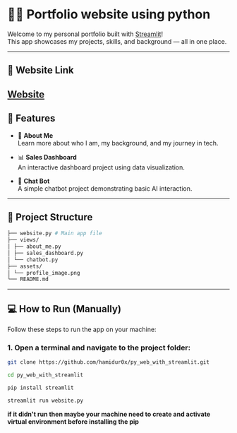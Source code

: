 # 🧑‍💻 Portfolio website using python

Welcome to my personal portfolio built with [Streamlit](https://streamlit.io/)!  
This app showcases my projects, skills, and background — all in one place.

---
## 🚀 Website Link
[Website](https://py-web-with-streamlit-0.onrender.com)
---

## 🚀 Features

- 🧍 **About Me**  
  Learn more about who I am, my background, and my journey in tech.

- 📊 **Sales Dashboard**  
  An interactive dashboard project using data visualization.

- 🤖 **Chat Bot**  
  A simple chatbot project demonstrating basic AI interaction.

---

## 📁 Project Structure

```bash
├── website.py # Main app file
├── views/
│ ├── about_me.py
│ ├── sales_dashboard.py
│ └── chatbot.py 
├── assets/
│ └── profile_image.png
└── README.md
```


---
## 💻 How to Run (Manually)

Follow these steps to run the app on your machine:

### 1. Open a terminal and navigate to the project folder:

```bash
git clone https://github.com/hamidur0x/py_web_with_streamlit.git
```
```bash
cd py_web_with_streamlit
```
```bash
pip install streamlit
```
```bash
streamlit run website.py
```
**if it didn't run then maybe your machine need to create and activate virtual environment before installing the pip**

